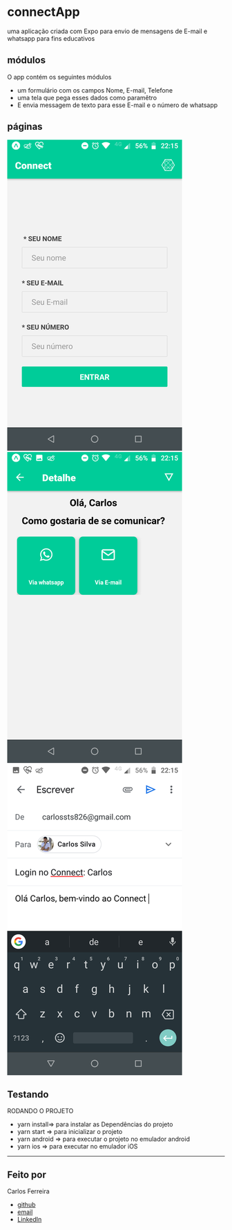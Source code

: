 # connectApp
uma aplicação criada com Expo para envio de mensagens de E-mail e whatsapp para fins educativos

## módulos

O app contém os seguintes módulos

* um formulário com os campos Nome, E-mail, Telefone
* uma tela que pega esses dados como paramêtro
* E envia messagem de texto para esse E-mail e o número de whatsapp

## páginas
![Foto do App formulário](https://github.com/CarlosSTS/connectApp/blob/master/assets/form.png)
![Foto do App dashboard](https://github.com/CarlosSTS/connectApp/blob/master/assets/dashboard.png)
![Foto do App email](https://github.com/CarlosSTS/connectApp/blob/master/assets/email.png)

## Testando
RODANDO O PROJETO
* yarn install=>  para instalar as  Dependências do projeto
* yarn start => para inicializar o projeto
* yarn android => para executar o projeto no emulador android
* yarn ios => para executar no emulador iOS

****

## Feito por

Carlos Ferreira
* [github](https://www.github.com/CarlosSTS)
* [email](mailto://carlossts826@gmail.com)
* [LinkedIn](https://www.linkedin.com/in/carlos-ferreira-4b2ba219a/)
